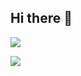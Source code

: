 ## Hi there 👋

![](https://github-readme-stats.vercel.app/api?username=yuzupomz&count_private=true&show_icons=true&theme=dracula)

![](https://github-readme-stats.vercel.app/api/top-langs/?username=yuzupomz&layout=compact&theme=dracula)
<!--
**yuzupomz/yuzupomz** is a ✨ _special_ ✨ repository because its `README.md` (this file) appears on your GitHub profile.

Here are some ideas to get you started:

- 🔭 I’m currently working on ...
- 🌱 I’m currently learning ...
- 👯 I’m looking to collaborate on ...
- 🤔 I’m looking for help with ...
- 💬 Ask me about ...
- 📫 How to reach me: ...
- 😄 Pronouns: ...
- ⚡ Fun fact: ...
-->
